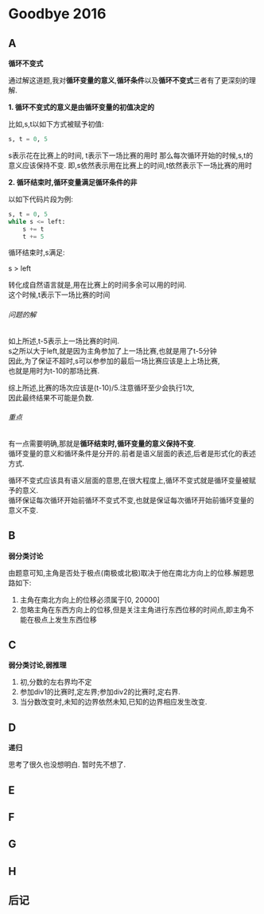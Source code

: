 # Goodbye 2016

## A
**循环不变式**

通过解这道题,我对**循环变量的意义**,**循环条件**以及**循环不变式**三者有了更深刻的理解.

**1. 循环不变式的意义是由循环变量的初值决定的**

比如,s,t以如下方式被赋予初值:

```python
s, t = 0, 5
```

s表示花在比赛上的时间, t表示下一场比赛的用时
那么每次循环开始的时候,s,t的意义应该保持不变.
即,s依然表示用在比赛上的时间,t依然表示下一场比赛的用时

**2. 循环结束时,循环变量满足循环条件的非**

以如下代码片段为例:

```Python
s, t = 0, 5
while s <= left:
	s += t
	t += 5
```

循环结束时,s满足:

s > left

转化成自然语言就是,用在比赛上的时间多余可以用的时间.  
这个时候,t表示下一场比赛的时间

###### 问题的解

如上所述,t-5表示上一场比赛的时间.  
s之所以大于left,就是因为主角参加了上一场比赛,也就是用了t-5分钟  
因此,为了保证不超时,s可以参参加的最后一场比赛应该是上上场比赛,  
也就是用时为t-10的那场比赛.

综上所述,比赛的场次应该是(t-10)/5.注意循环至少会执行1次,  
因此最终结果不可能是负数.

###### 重点

有一点需要明确,那就是**循环结束时,循环变量的意义保持不变**.  
循环变量的意义和循环条件是分开的.前者是语义层面的表述,后者是形式化的表述方式.

循环不变式应该具有语义层面的意思,在很大程度上,循环不变式就是循环变量被赋予的意义.  
循环保证每次循环开始前循环不变式不变,也就是保证每次循环开始前循环变量的意义不变.


## B
**弱分类讨论**

由题意可知,主角是否处于极点(南极或北极)取决于他在南北方向上的位移.解题思路如下:

1. 主角在南北方向上的位移必须属于\[0, 20000\]
2. 忽略主角在东西方向上的位移,但是关注主角进行东西位移的时间点,即主角不能在极点上发生东西位移

## C
**弱分类讨论,弱推理**

1. 初,分数的左右界均不定
2. 参加div1的比赛时,定左界;参加div2的比赛时,定右界.
3. 当分数改变时,未知的边界依然未知,已知的边界相应发生改变.

## D
**递归**

思考了很久也没想明白.
暂时先不想了.

## E

## F

## G

## H

## 后记
